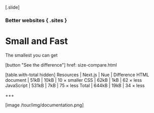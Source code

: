 
[.slide]
  ### Better websites { .sites }
  # Small and Fast
  The smallest you can get

  [button "See the difference"]
    href: size-compare.html

  [table.with-total hidden]
    Resources         | Next.js   | Nue      | Difference
    HTML document     | 51kB      | 10kB     | 10 × smaller
    CSS               | 62kB      | 1kB      | 62 × less
    JavaScript        | 531kB     | 7kB      | 75 × less
    Total             | 644kB     | 19kB     | 34 × less

  +++

  [image /tour/img/documentation.png]
